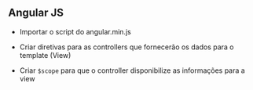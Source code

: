 ## Angular JS

- Importar o script do angular.min.js

- Criar diretivas para as controllers que fornecerão os dados para o template (View)

- Criar `$scope` para que o controller disponibilize as informações para a view